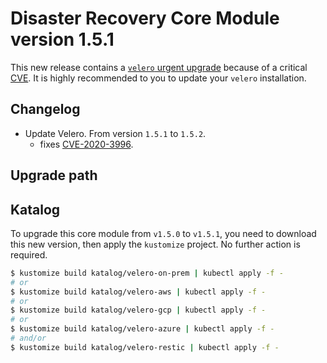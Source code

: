 # Disaster Recovery Core Module version 1.5.1

This new release contains a [`velero` urgent upgrade](https://github.com/vmware-tanzu/velero/releases/tag/v1.5.2)
because of a critical [CVE]((https://github.com/vmware-tanzu/velero/security/advisories/GHSA-72xg-3mcq-52v4)).
It is highly recommended to you to update your `velero` installation.

## Changelog

- Update Velero. From version `1.5.1` to `1.5.2`.
  - fixes [CVE-2020-3996](https://github.com/vmware-tanzu/velero/security/advisories/GHSA-72xg-3mcq-52v4).

## Upgrade path

## Katalog

To upgrade this core module from `v1.5.0` to `v1.5.1`, you need to download this new version, then apply the
`kustomize` project. No further action is required.

```bash
$ kustomize build katalog/velero-on-prem | kubectl apply -f -
# or
$ kustomize build katalog/velero-aws | kubectl apply -f -
# or
$ kustomize build katalog/velero-gcp | kubectl apply -f -
# or
$ kustomize build katalog/velero-azure | kubectl apply -f -
# and/or
$ kustomize build katalog/velero-restic | kubectl apply -f -
```
